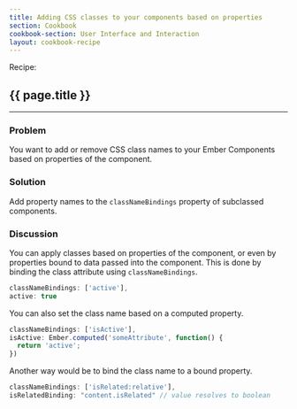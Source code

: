 ```yaml
---
title: Adding CSS classes to your components based on properties
section: Cookbook
cookbook-section: User Interface and Interaction
layout: cookbook-recipe
---
```

<span class="recipe-label">Recipe:</span>
## {{ page.title }}
-----
### Problem
You want to add or remove CSS class names to your Ember Components based on properties of the component.

### Solution
Add property names to the `classNameBindings` property of subclassed components.

### Discussion

You can apply classes based on properties of the component, or even by properties bound to data passed into the component. This is done by binding the class attribute using `classNameBindings`.

```js
classNameBindings: ['active'],
active: true
```

You can also set the class name based on a computed property.

```js
classNameBindings: ['isActive'],
isActive: Ember.computed('someAttribute', function() {
  return 'active';
})
```

Another way would be to bind the class name to a bound property.

```js
classNameBindings: ['isRelated:relative'],
isRelatedBinding: "content.isRelated" // value resolves to boolean
```

<!--- #### Example

<a class="jsbin-embed" href="http://jsbin.com/jogizaqepe/2/embed?live">JS Bin</a>

See [Customizing a Component's Element](../../components/customizing-a-components-element/) for further examples. -->
